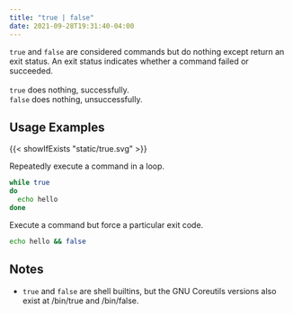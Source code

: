 ```yaml
---
title: "true | false"
date: 2021-09-28T19:31:40-04:00
---
```


`true` and `false` are considered commands but do nothing except return an exit
status. An exit status indicates whether a command failed or succeeded. <br>
<br> `true` does nothing, successfully. <br> `false` does nothing,
unsuccessfully.

## Usage Examples

{{< showIfExists "static/true.svg" >}}

Repeatedly execute a command in a loop.

```bash
while true
do
  echo hello
done
```

Execute a command but force a particular exit code.

```bash
echo hello && false
```

## Notes

- `true` and `false` are shell builtins, but the GNU Coreutils versions also
  exist at /bin/true and /bin/false.
